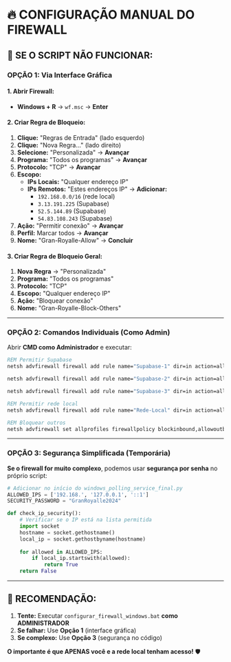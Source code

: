 # 🔥 CONFIGURAÇÃO MANUAL DO FIREWALL

## 🎯 **SE O SCRIPT NÃO FUNCIONAR:**

### **OPÇÃO 1: Via Interface Gráfica**

#### **1. Abrir Firewall:**
- **Windows + R** → `wf.msc` → **Enter**

#### **2. Criar Regra de Bloqueio:**
1. **Clique:** "Regras de Entrada" (lado esquerdo)
2. **Clique:** "Nova Regra..." (lado direito)
3. **Selecione:** "Personalizada" → **Avançar**
4. **Programa:** "Todos os programas" → **Avançar**
5. **Protocolo:** "TCP" → **Avançar**
6. **Escopo:** 
   - **IPs Locais:** "Qualquer endereço IP"
   - **IPs Remotos:** "Estes endereços IP" → **Adicionar:**
     - `192.168.0.0/16` (rede local)
     - `3.13.191.225` (Supabase)
     - `52.5.144.89` (Supabase)
     - `54.83.108.243` (Supabase)
7. **Ação:** "Permitir conexão" → **Avançar**
8. **Perfil:** Marcar todos → **Avançar**
9. **Nome:** "Gran-Royalle-Allow" → **Concluir**

#### **3. Criar Regra de Bloqueio Geral:**
1. **Nova Regra** → "Personalizada"
2. **Programa:** "Todos os programas"
3. **Protocolo:** "TCP"
4. **Escopo:** "Qualquer endereço IP"
5. **Ação:** "Bloquear conexão"
6. **Nome:** "Gran-Royalle-Block-Others"

---

### **OPÇÃO 2: Comandos Individuais (Como Admin)**

Abrir **CMD como Administrador** e executar:

```cmd
REM Permitir Supabase
netsh advfirewall firewall add rule name="Supabase-1" dir=in action=allow protocol=TCP remoteip=3.13.191.225

netsh advfirewall firewall add rule name="Supabase-2" dir=in action=allow protocol=TCP remoteip=52.5.144.89

netsh advfirewall firewall add rule name="Supabase-3" dir=in action=allow protocol=TCP remoteip=54.83.108.243

REM Permitir rede local
netsh advfirewall firewall add rule name="Rede-Local" dir=in action=allow protocol=TCP remoteip=192.168.0.0/16

REM Bloquear outros
netsh advfirewall set allprofiles firewallpolicy blockinbound,allowoutbound
```

---

### **OPÇÃO 3: Segurança Simplificada (Temporária)**

**Se o firewall for muito complexo**, podemos usar **segurança por senha** no próprio script:

```python
# Adicionar no início do windows_polling_service_final.py
ALLOWED_IPS = ['192.168.', '127.0.0.1', '::1']
SECURITY_PASSWORD = "GranRoyalle2024"

def check_ip_security():
    # Verificar se o IP está na lista permitida
    import socket
    hostname = socket.gethostname()
    local_ip = socket.gethostbyname(hostname)
    
    for allowed in ALLOWED_IPS:
        if local_ip.startswith(allowed):
            return True
    return False
```

---

## 🎯 **RECOMENDAÇÃO:**

1. **Tente:** Executar `configurar_firewall_windows.bat` **como ADMINISTRADOR**
2. **Se falhar:** Use **Opção 1** (interface gráfica)
3. **Se complexo:** Use **Opção 3** (segurança no código)

**O importante é que APENAS você e a rede local tenham acesso!** 🛡️

